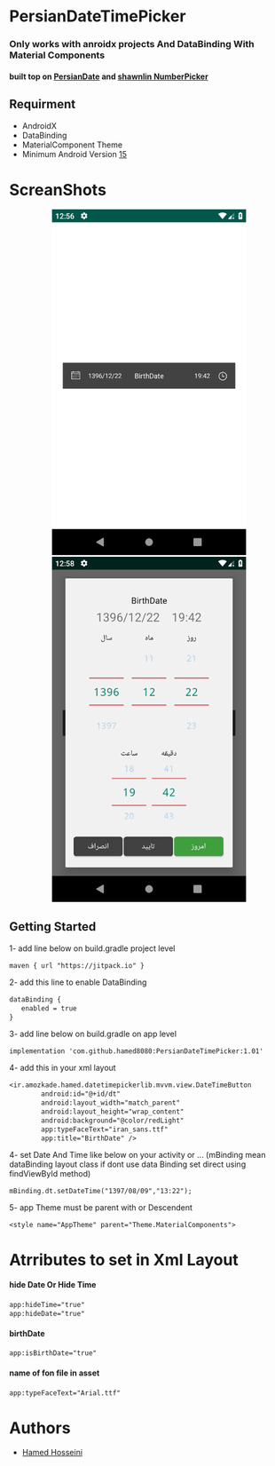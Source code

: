 # PersianDateTimePicker
### Only works with anroidx projects And DataBinding With Material Components

#### built top on [PersianDate](https://github.com/samanzamani/PersianDate) and [shawnlin NumberPicker](https://github.com/ShawnLin013/NumberPicker)


## Requirment
* AndroidX
* DataBinding
* MaterialComponent Theme
* Minimum Android Version [15]()


# ScreanShots
<p align="center">
  <img src="https://github.com/hamed8080/PersianDateTimePicker/blob/master/ScreanShots/button.png" width="350" title="Button" alt="Button">
  <img src="https://github.com/hamed8080/PersianDateTimePicker/blob/master/ScreanShots/dialog.png" width="350" title="Dialog" alt="Dialog">
</p>

##  Getting Started
1- add line below on build.gradle project level
```
maven { url "https://jitpack.io" }
```
2- add this line to enable DataBinding
```
dataBinding {
   enabled = true
}
```

3- add line below on build.gradle on app level
```
implementation 'com.github.hamed8080:PersianDateTimePicker:1.01'
```

4- add this in your xml layout 
```
<ir.amozkade.hamed.datetimepickerlib.mvvm.view.DateTimeButton
        android:id="@+id/dt"
        android:layout_width="match_parent"
        android:layout_height="wrap_content"
        android:background="@color/redLight"
        app:typeFaceText="iran_sans.ttf"
        app:title="BirthDate" />
```
4- set Date And Time like below on your activity or ... (mBinding mean dataBinding layout class if dont use data Binding set direct using findViewById method)
```
mBinding.dt.setDateTime("1397/08/09","13:22");
```
5- app Theme must be parent with or Descendent 
```
<style name="AppTheme" parent="Theme.MaterialComponents">
```
# Atrributes to set in Xml Layout
#### hide Date Or Hide Time 
```
app:hideTime="true"
app:hideDate="true"
```
#### birthDate
```
app:isBirthDate="true"
```

#### name of fon file in asset
```
app:typeFaceText="Arial.ttf"
```

# Authors
* [Hamed Hosseini](https://github.com/hamed8080)
